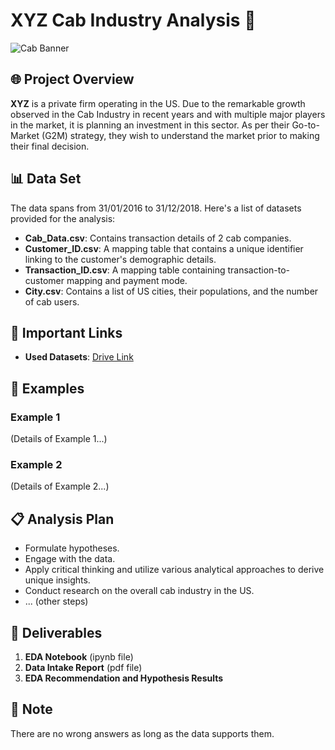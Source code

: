 # XYZ Cab Industry Analysis 🚖

![Cab Banner](![image](https://github.com/hocuf/G2M-insight-for-Cab-Investment-firm--Data-Glacier/assets/92105996/bc71bb1f-199f-4df0-87da-b977ad462745)
)

## 🌐 Project Overview

**XYZ** is a private firm operating in the US. Due to the remarkable growth observed in the Cab Industry in recent years and with multiple major players in the market, it is planning an investment in this sector. As per their Go-to-Market (G2M) strategy, they wish to understand the market prior to making their final decision.

## 📊 Data Set

The data spans from 31/01/2016 to 31/12/2018. Here's a list of datasets provided for the analysis:

- **Cab_Data.csv**: Contains transaction details of 2 cab companies.
- **Customer_ID.csv**: A mapping table that contains a unique identifier linking to the customer's demographic details.
- **Transaction_ID.csv**: A mapping table containing transaction-to-customer mapping and payment mode.
- **City.csv**: Contains a list of US cities, their populations, and the number of cab users.

## 🔗 Important Links

- **Used Datasets**: [Drive Link](https://drive.google.com/drive/folders/1-QPbo40JcZg_SgmpGxWZwvKrW2s24syR?usp=sharing)

## 📌 Examples

### Example 1

(Details of Example 1...)

### Example 2

(Details of Example 2...)

## 📋 Analysis Plan

- Formulate hypotheses.
- Engage with the data.
- Apply critical thinking and utilize various analytical approaches to derive unique insights.
- Conduct research on the overall cab industry in the US.
- ... (other steps)

## 📁 Deliverables

1. **EDA Notebook** (ipynb file)
2. **Data Intake Report** (pdf file)
3. **EDA Recommendation and Hypothesis Results**

## 📝 Note

There are no wrong answers as long as the data supports them.
